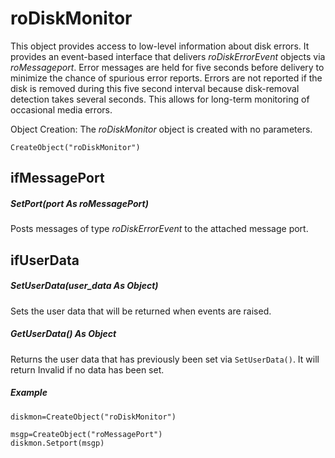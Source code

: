# roDiskMonitor

This object provides access to low-level information about disk errors. It provides an event-based interface that delivers *roDiskErrorEvent* objects via *roMessageport*. Error messages are held for five seconds before delivery to minimize the chance of spurious error reports. Errors are not reported if the disk is removed during this five second interval because disk-removal detection takes several seconds. This allows for long-term monitoring of occasional media errors.

Object Creation: The *roDiskMonitor* object is created with no parameters.

```
CreateObject("roDiskMonitor")
```

## ifMessagePort

##### SetPort(port As roMessagePort)

Posts messages of type *roDiskErrorEvent* to the attached message port. 

## ifUserData

##### SetUserData(user\_data As Object)

Sets the user data that will be returned when events are raised.

##### GetUserData() As Object

Returns the user data that has previously been set via `SetUserData()`. It will return Invalid if no data has been set.

##### **Example**

```
diskmon=CreateObject("roDiskMonitor")
 
msgp=CreateObject("roMessagePort")
diskmon.Setport(msgp)
```